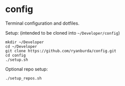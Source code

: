 # config

Terminal configuration and dotfiles.

Setup: (intended to be cloned into `~/Developer/config`)
```
mkdir ~/Developer
cd ~/Developer
git clone https://github.com/ryanburda/config.git
cd config
./setup.sh
```

Optional repo setup:
```
./setup_repos.sh
```
